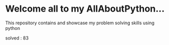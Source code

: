 # Welcome all to my AllAboutPython...
This repository contains and showcase my problem solving skills using python

solved : 83
